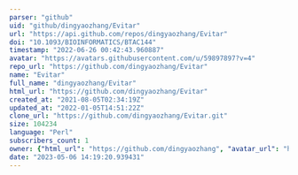 ```yaml
---
parser: "github"
uid: "github/dingyaozhang/Evitar"
url: "https://api.github.com/repos/dingyaozhang/Evitar"
doi: "10.1093/BIOINFORMATICS/BTAC144"
timestamp: "2022-06-26 00:42:43.960887"
avatar: "https://avatars.githubusercontent.com/u/59897897?v=4"
repo_url: "https://github.com/dingyaozhang/Evitar"
name: "Evitar"
full_name: "dingyaozhang/Evitar"
html_url: "https://github.com/dingyaozhang/Evitar"
created_at: "2021-08-05T02:34:19Z"
updated_at: "2022-01-05T14:51:22Z"
clone_url: "https://github.com/dingyaozhang/Evitar.git"
size: 104234
language: "Perl"
subscribers_count: 1
owner: {"html_url": "https://github.com/dingyaozhang", "avatar_url": "https://avatars.githubusercontent.com/u/59897897?v=4", "login": "dingyaozhang", "type": "User"}
date: "2023-05-06 14:19:20.939431"
---
```

